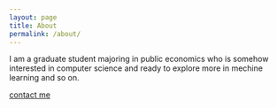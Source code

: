 ```yaml
---
layout: page
title: About
permalink: /about/
---
```


I am a graduate student majoring in public economics who is somehow interested in computer science and ready to explore more in mechine learning and so on.

[contact me](mailto:andrew955@qq.com)
